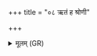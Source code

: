 +++
title = "०८ ऋतं ह श्रोणी"

+++
<details><summary>मूलम् (GR)</summary>

ऋतं ह श्रोणी उत सक्थौ तन्वा-  
-ओजो ह बाहू उत तद् बलाय कम् ।  
अनुष्ठु जठरम् आद् उ पार्श्वे  
सर्वाꣳल् लोकां छतौदना समाप ॥
</details>